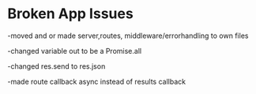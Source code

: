 # Broken App Issues
-moved and or made server,routes, middleware/errorhandling to own files

-changed variable out to be a Promise.all

-changed res.send to res.json

-made route callback async instead of results callback

